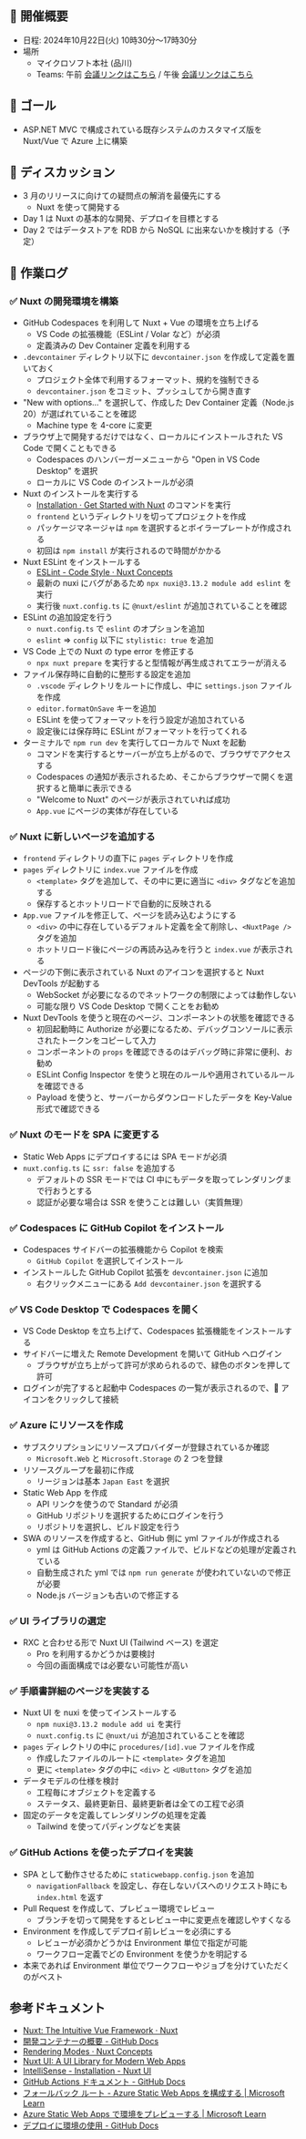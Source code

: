 ## 🚀 開催概要

- 日程: 2024年10月22日(火) 10時30分～17時30分
- 場所
  - マイクロソフト本社 (品川)
  - Teams: 午前 [会議リンクはこちら](https://teams.microsoft.com/l/meetup-join/19%3ameeting_NjAzMjFiYzctMTk5ZS00ZWZmLWJjYzEtOWU2ZWE0NzEzODRj%40thread.v2/0?context=%7b%22Tid%22%3a%2272f988bf-86f1-41af-91ab-2d7cd011db47%22%2c%22Oid%22%3a%2267f64f6a-9fe9-4603-bbfa-ce3ad1558762%22%7d) / 午後 [会議リンクはこちら](https://teams.microsoft.com/l/meetup-join/19%3ameeting_YzBhZGY4YWMtOWQ2Ni00ZTZiLTg5NjgtMmU3M2Y4Y2E1MTQz%40thread.v2/0?context=%7b%22Tid%22%3a%2272f988bf-86f1-41af-91ab-2d7cd011db47%22%2c%22Oid%22%3a%2267f64f6a-9fe9-4603-bbfa-ce3ad1558762%22%7d)

## 🎯️ ゴール

- ASP.NET MVC で構成されている既存システムのカスタマイズ版を Nuxt/Vue で Azure 上に構築

## 💭 ディスカッション

- 3 月のリリースに向けての疑問点の解消を最優先にする
  - Nuxt を使って開発する
- Day 1 は Nuxt の基本的な開発、デプロイを目標とする
- Day 2 ではデータストアを RDB から NoSQL に出来ないかを検討する（予定）

## 🔖 作業ログ

### ✅ Nuxt の開発環境を構築

- GitHub Codespaces を利用して Nuxt + Vue の環境を立ち上げる
  - VS Code の拡張機能（ESLint / Volar など）が必須
  - 定義済みの Dev Container 定義を利用する
- `.devcontainer` ディレクトリ以下に `devcontainer.json` を作成して定義を置いておく
  - プロジェクト全体で利用するフォーマット、規約を強制できる
  - `devcontainer.json` をコミット、プッシュしてから開き直す
- "New with options..." を選択して、作成した Dev Container 定義（Node.js 20）が選ばれていることを確認
  - Machine type を 4-core に変更
- ブラウザ上で開発するだけではなく、ローカルにインストールされた VS Code で開くこともできる
  - Codespaces のハンバーガーメニューから "Open in VS Code Desktop" を選択
  - ローカルに VS Code のインストールが必須
- Nuxt のインストールを実行する
  - [Installation · Get Started with Nuxt](https://nuxt.com/docs/getting-started/installation) のコマンドを実行
  - `frontend` というディレクトリを切ってプロジェクトを作成
  - パッケージマネージャは `npm` を選択するとボイラープレートが作成される
  - 初回は `npm install` が実行されるので時間がかかる
- Nuxt ESLint をインストールする
  - [ESLint - Code Style · Nuxt Concepts](https://nuxt.com/docs/guide/concepts/code-style#eslint)
  - 最新の nuxi にバグがあるため `npx nuxi@3.13.2 module add eslint` を実行
  - 実行後 `nuxt.config.ts` に `@nuxt/eslint` が追加されていることを確認
- ESLint の追加設定を行う
  - `nuxt.config.ts` で `eslint` のオプションを追加
  - `eslint` => `config` 以下に `stylistic: true` を追加
- VS Code 上での Nuxt の type error を修正する
  - `npx nuxt prepare` を実行すると型情報が再生成されてエラーが消える
- ファイル保存時に自動的に整形する設定を追加
  - `.vscode` ディレクトリをルートに作成し、中に `settings.json` ファイルを作成
  - `editor.formatOnSave` キーを追加
  - ESLint を使ってフォーマットを行う設定が追加されている
  - 設定後には保存時に ESLint がフォーマットを行ってくれる
- ターミナルで `npm run dev` を実行してローカルで Nuxt を起動
  - コマンドを実行するとサーバーが立ち上がるので、ブラウザでアクセスする
  - Codespaces の通知が表示されるため、そこからブラウザーで開くを選択すると簡単に表示できる
  - "Welcome to Nuxt" のページが表示されていれば成功
  - `App.vue` にページの実体が存在している

### ✅ Nuxt に新しいページを追加する

- `frontend` ディレクトリの直下に `pages` ディレクトリを作成
- `pages` ディレクトリに `index.vue` ファイルを作成
  - `<template>` タグを追加して、その中に更に適当に `<div>` タグなどを追加する
  - 保存するとホットリロードで自動的に反映される
- `App.vue` ファイルを修正して、ページを読み込むようにする
  - `<div>` の中に存在しているデフォルト定義を全て削除し、`<NuxtPage />` タグを追加
  - ホットリロード後にページの再読み込みを行うと `index.vue` が表示される
- ページの下側に表示されている Nuxt のアイコンを選択すると Nuxt DevTools が起動する
  - WebSocket が必要になるのでネットワークの制限によっては動作しない
  - 可能な限り VS Code Desktop で開くことをお勧め
- Nuxt DevTools を使うと現在のページ、コンポーネントの状態を確認できる
  - 初回起動時に Authorize が必要になるため、デバッグコンソールに表示されたトークンをコピーして入力
  - コンポーネントの `props` を確認できるのはデバッグ時に非常に便利、お勧め
  - ESLint Config Inspector を使うと現在のルールや適用されているルールを確認できる
  - Payload を使うと、サーバーからダウンロードしたデータを Key-Value 形式で確認できる

### ✅ Nuxt のモードを SPA に変更する

- Static Web Apps にデプロイするには SPA モードが必須
- `nuxt.config.ts` に `ssr: false` を追加する
  - デフォルトの SSR モードでは CI 中にもデータを取ってレンダリングまで行おうとする
  - 認証が必要な場合は SSR を使うことは難しい（実質無理）

### ✅ Codespaces に GitHub Copilot をインストール

- Codespaces サイドバーの拡張機能から Copilot を検索
  - `GitHub Copilot` を選択してインストール
- インストールした GitHub Copilot 拡張を `devcontainer.json` に追加
  - 右クリックメニューにある `Add devcontainer.json` を選択する

### ✅ VS Code Desktop で Codespaces を開く

- VS Code Desktop を立ち上げて、Codespaces 拡張機能をインストールする
- サイドバーに増えた Remote Development を開いて GitHub へログイン
  - ブラウザが立ち上がって許可が求められるので、緑色のボタンを押して許可
- ログインが完了すると起動中 Codespaces の一覧が表示されるので、🔌 アイコンをクリックして接続

### ✅ Azure にリソースを作成

- サブスクリプションにリソースプロバイダーが登録されているか確認
  - `Microsoft.Web` と `Microsoft.Storage` の 2 つを登録
- リソースグループを最初に作成
  - リージョンは基本 `Japan East` を選択
- Static Web App を作成
  - API リンクを使うので Standard が必須
  - GitHub リポジトリを選択するためにログインを行う
  - リポジトリを選択し、ビルド設定を行う
- SWA のリソースを作成すると、GitHub 側に yml ファイルが作成される
  - yml は GitHub Actions の定義ファイルで、ビルドなどの処理が定義されている
  - 自動生成された yml では `npm run generate` が使われていないので修正が必要
  - Node.js バージョンも古いので修正する

### ✅ UI ライブラリの選定

- RXC と合わせる形で Nuxt UI (Tailwind ベース) を選定
  - Pro を利用するかどうかは要検討
  - 今回の画面構成では必要ない可能性が高い

### ✅ 手順書詳細のページを実装する

- Nuxt UI を nuxi を使ってインストールする
  - `npm nuxi@3.13.2 module add ui` を実行
  - `nuxt.config.ts` に `@nuxt/ui` が追加されていることを確認
- `pages` ディレクトリの中に `procedures/[id].vue` ファイルを作成
  - 作成したファイルのルートに `<template>` タグを追加
  - 更に `<template>` タグの中に `<div>` と `<UButton>` タグを追加
- データモデルの仕様を検討
  - 工程毎にオブジェクトを定義する
  - ステータス、最終更新日、最終更新者は全ての工程で必須
- 固定のデータを定義してレンダリングの処理を定義
  - Tailwind を使ってパディングなどを実装

### ✅ GitHub Actions を使ったデプロイを実装

- SPA として動作させるために `staticwebapp.config.json` を追加
  - `navigationFallback` を設定し、存在しないパスへのリクエスト時にも `index.html` を返す
- Pull Request を作成して、プレビュー環境でレビュー
  - ブランチを切って開発をするとレビュー中に変更点を確認しやすくなる
- Environment を作成してデプロイ前レビューを必須にする
  - レビューが必須かどうかは Environment 単位で指定が可能
  - ワークフロー定義でどの Environment を使うかを明記する
- 本来であれば Environment 単位でワークフローやジョブを分けていただくのがベスト

## 参考ドキュメント

- [Nuxt: The Intuitive Vue Framework · Nuxt](https://nuxt.com/)
- [開発コンテナーの概要 - GitHub Docs](https://docs.github.com/ja/codespaces/setting-up-your-project-for-codespaces/adding-a-dev-container-configuration/introduction-to-dev-containers)
- [Rendering Modes · Nuxt Concepts](https://nuxt.com/docs/guide/concepts/rendering)
- [Nuxt UI: A UI Library for Modern Web Apps](https://ui.nuxt.com/)
- [IntelliSense - Installation - Nuxt UI](https://ui.nuxt.com/getting-started/installation#intellisense)
- [GitHub Actions ドキュメント - GitHub Docs](https://docs.github.com/ja/actions)
- [フォールバック ルート - Azure Static Web Apps を構成する | Microsoft Learn](https://learn.microsoft.com/ja-jp/azure/static-web-apps/configuration#fallback-routes)
- [Azure Static Web Apps で環境をプレビューする | Microsoft Learn](https://learn.microsoft.com/ja-jp/azure/static-web-apps/preview-environments)
- [デプロイに環境の使用 - GitHub Docs](https://docs.github.com/ja/actions/managing-workflow-runs-and-deployments/managing-deployments/managing-environments-for-deployment)